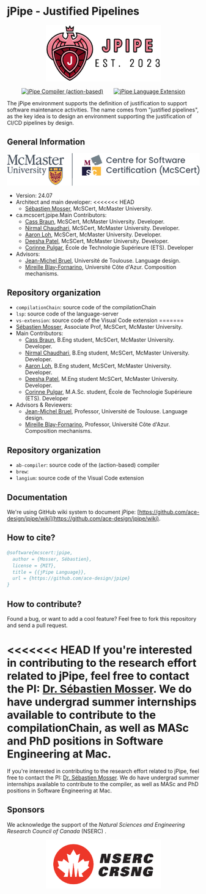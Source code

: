 # jPipe - Justified Pipelines

<div align="center">

  <img alt="tool logo" src="./docs/logo.svg" width="300">

</div>


<div align="center">

[![jPipe Compiler (action-based)](https://github.com/ace-design/jpipe/actions/workflows/compiler.yml/badge.svg)](https://github.com/ace-design/jpipe/actions/workflows/compiler.yml) &nbsp; &nbsp; &nbsp; 
[![jPipe Language Extension](https://github.com/ace-design/jpipe/actions/workflows/extension.yml/badge.svg)](https://github.com/ace-design/jpipe/actions/workflows/extension.yml)
</div>


The jPipe environment supports the definition of justification to support software maintenance activities. The name comes from "justified pipelines", as the key idea is to design an environment supporting the justification of CI/CD pipelines by design.

## General Information

<div align="center">

![nserc](./docs/sponsors/mcscert.svg)

</div>

- Version: 24.07
- Architect and main developer:
<<<<<<< HEAD
  - [Sébastien Mosser](https://mosser.github.io/), McSCert, McMaster University.
- ca.mcscert.jpipe.Main Contributors:
  - [Cass Braun](https://www.linkedin.com/in/cass-braun/), McSCert, McMaster University. Developer.
  - [Nirmal Chaudhari](https://www.linkedin.com/in/nirmal2003/), McSCert, McMaster University. Developer.
  - [Aaron Loh](https://www.linkedin.com/in/aaron-loh26/), McSCert, McMaster University. Developer.
  - [Deesha Patel](https://www.linkedin.com/in/deeshupatel/), McSCert, McMaster University. Developer.
  - [Corinne Pulgar](https://www.linkedin.com/in/corinne-pulgar-12a58190/), École de Technologie Supérieure (ETS). Developer
- Advisors:
  - [Jean-Michel Bruel](https://jmbruel.netlify.app/), Université de Toulouse. Language design.
  - [Mireille Blay-Fornarino](https://mireilleblayfornarino.i3s.unice.fr/), Université Côte d'Azur. Composition mechanisms.

## Repository organization

  - `compilationChain`: source code of the compilationChain
  - `lsp`: source code of the language-server
  - `vs-extension`: source code of the Visual Code extension
=======
  - [Sébastien Mosser](https://mosser.github.io/), Associate Prof, McSCert, McMaster University.
- Main Contributors:
  - [Cass Braun](https://www.linkedin.com/in/cass-braun/), B.Eng student, McSCert, McMaster University. Developer.
  - [Nirmal Chaudhari](https://www.linkedin.com/in/nirmal2003/), B.Eng student, McSCert, McMaster University. Developer.
  - [Aaron Loh](https://www.linkedin.com/in/aaron-loh26/), B.Eng student, McSCert, McMaster University. Developer.
  - [Deesha Patel](https://www.linkedin.com/in/deeshupatel/), M.Eng student McSCert, McMaster University. Developer.
  - [Corinne Pulgar](https://www.linkedin.com/in/corinne-pulgar-12a58190/), M.A.Sc. student, École de Technologie Supérieure (ETS). Developer
- Advisors & Reviewers:
  - [Jean-Michel Bruel](https://jmbruel.netlify.app/), Professor, Université de Toulouse. Language design.
  - [Mireille Blay-Fornarino](https://mireilleblayfornarino.i3s.unice.fr/), Professor, Université Côte d'Azur. Composition mechanisms.


## Repository organization

  - `ab-compiler`: source code of the (action-based) compiler
  - `brew`: 
  - `langium`: source code of the Visual Code extension

## Documentation

We're using GitHub wiki system to document jPipe: [https://github.com/ace-design/jpipe/wiki](https://github.com/ace-design/jpipe/wiki).

## How to cite?

```bibtex
@software{mcscert:jpipe,
  author = {Mosser, Sébastien},
  license = {MIT},
  title = {{jPipe Language}},
  url = {https://github.com/ace-design/jpipe}
}
```

## How to contribute?

Found a bug, or want to add a cool feature? Feel free to fork this repository and send a pull request. 

<<<<<<< HEAD
If you're interested in contributing to the research effort related to jPipe, feel free to contact the PI: [Dr. Sébastien Mosser](mossers@mcmaster.ca). We do have undergrad summer internships available to contribute to the compilationChain, as well as MASc and PhD positions in Software Engineering at Mac.
=======
If you're interested in contributing to the research effort related to jPipe, feel free to contact the PI: [Dr. Sébastien Mosser](mailto:mossers@mcmaster.ca). We do have undergrad summer internships available to contribute to the compiler, as well as MASc and PhD positions in Software Engineering at Mac.


## Sponsors


We acknowledge the support of the _Natural Sciences and Engineering Research Council of Canada_ (NSERC) .

<div align="center">

  <img alt="NSERC logo" src="./docs/sponsors/nserc.svg" width="300">

</div>
